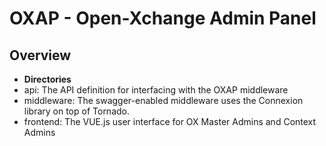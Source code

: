 # OXAP - Open-Xchange Admin Panel

## Overview

- **Directories**
 - api: The API definition for interfacing with the OXAP middleware
 - middleware: The swagger-enabled middleware uses the Connexion library on top of Tornado.
 - frontend: The VUE.js user interface for OX Master Admins and Context Admins